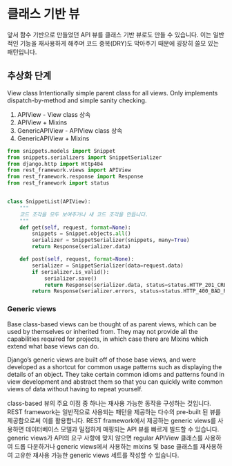 # 클래스 기반 뷰

앞서 함수 기반으로 만들었던 API 뷰를 클래스 기반 뷰로도 만들 수 있습니다. 이는 일반적인 기능을 재사용하게 해주며 코드 중복(DRY)도 막아주기 때문에 굉장히 쓸모 있는 패턴입니다.


## 추상화 단계

View class
Intentionally simple parent class for all views. Only implements
dispatch-by-method and simple sanity checking.

1. APIView - View class 상속
2. APIView + Mixins
3. GenericAPIView - APIView class 상속
4. GenericAPIView + Mixins

```python
from snippets.models import Snippet
from snippets.serializers import SnippetSerializer
from django.http import Http404
from rest_framework.views import APIView
from rest_framework.response import Response
from rest_framework import status


class SnippetList(APIView):
    """
    코드 조각을 모두 보여주거나 새 코드 조각을 만듭니다.
    """
    def get(self, request, format=None):
        snippets = Snippet.objects.all()
        serializer = SnippetSerializer(snippets, many=True)
        return Response(serializer.data)

    def post(self, request, format=None):
        serializer = SnippetSerializer(data=request.data)
        if serializer.is_valid():
            serializer.save()
            return Response(serializer.data, status=status.HTTP_201_CREATED)
        return Response(serializer.errors, status=status.HTTP_400_BAD_REQUEST)
```



### Generic views

Base class-based views can be thought of as parent views, which can be used by themselves or inherited from. They may not provide all the capabilities required for projects, in which case there are Mixins which extend what base views can do.

Django’s generic views are built off of those base views, and were developed as a shortcut for common usage patterns such as displaying the details of an object. They take certain common idioms and patterns found in view development and abstract them so that you can quickly write common views of data without having to repeat yourself.

class-based 뷰의 주요 이점 중 하나는 재사용 가능한 동작을 구성하는 것입니다. REST framework는 일반적으로 사용되는 패턴을 제공하는 다수의 pre-built 된 뷰를 제공함으로써 이를 활용합니다. REST framework에서 제공하는 generic views를 사용하면 데이터베이스 모델과 밀접하게 매핑되는 API 뷰를 빠르게 빌드할 수 있습니다. generic views가 API의 요구 사항에 맞지 않으면 regular APIView 클래스를 사용하여 드롭 다운하거나 generic views에서 사용하는 mixins 및 base 클래스를 재사용하여 고유한 재사용 가능한 generic views 세트를 작성할 수 있습니다.